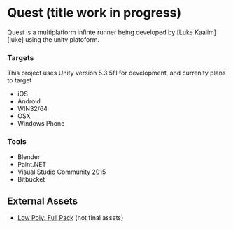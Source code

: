 # Quest (title work in progress)

Quest is a multiplatform infinte runner being developed by [Luke Kaalim][luke] using the unity platoform.

### Targets

This project uses Unity version 5.3.5f1 for development, and currenlty plans to target

 - iOS
 - Android
 - WIN32/64
 - OSX
 - Windows Phone

### Tools

 - Blender
 - Paint.NET
 - Visual Studio Community 2015
 - Bitbucket

## External Assets

 - [Low Poly: Full Pack](https://www.assetstore.unity3d.com/en/#!/content/52666) (not final assets)